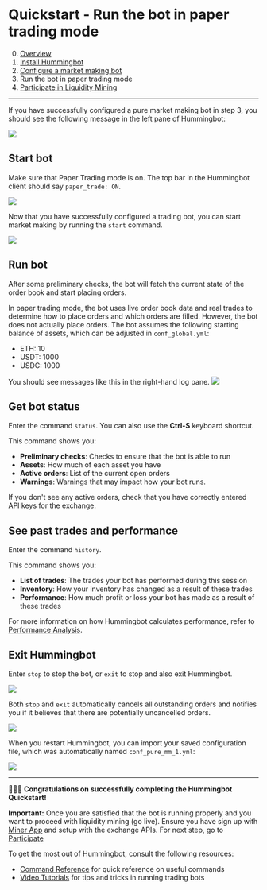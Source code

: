 # Quickstart - Run the bot in paper trading mode

0. [Overview](index.md)
1. [Install Hummingbot](install.md)
2. [Configure a market making bot](configure.md)
3. Run the bot in paper trading mode
4. [Participate in Liquidity Mining](participate.md)

---

If you have successfully configured a pure market making bot in step 3, you should see the following message in the left pane of Hummingbot:

![](/assets/img/quickstart_start.png)

## Start bot

Make sure that Paper Trading mode is on. The top bar in the Hummingbot client should say `paper_trade: ON`.

![](/assets/img/quickstart_paper_on.png)

Now that you have successfully configured a trading bot, you can start market making by running the `start` command.

![](/assets/img/quickstart_starting.png)

## Run bot
After some preliminary checks, the bot will fetch the current state of the order book and start placing orders.

In paper trading mode, the bot uses live order book data and real trades to determine how to place orders and which orders are filled. However, the bot does not actually place orders. The bot assumes the following starting balance of assets, which can be adjusted in `conf_global.yml`:

* ETH: 10
* USDT: 1000
* USDC: 1000

You should see messages like this in the right-hand log pane.
![](/assets/img/running-bot.png)

## Get bot status

Enter the command `status`. You can also use the **Ctrl-S** keyboard shortcut.

This command shows you:

* **Preliminary checks**: Checks to ensure that the bot is able to run
* **Assets**: How much of each asset you have
* **Active orders**: List of the current open orders
* **Warnings**: Warnings that may impact how your bot runs.

If you don't see any active orders, check that you have correctly entered API keys for the exchange.

## See past trades and performance

Enter the command `history`.

This command shows you:

* **List of trades**: The trades your bot has performed during this session
* **Inventory**: How your inventory has changed as a result of these trades
* **Performance**: How much profit or loss your bot has made as a result of these trades

For more information on how Hummingbot calculates performance, refer to [Performance Analysis](https://docs.hummingbot.io/operation/commands/history/#how-it-works).

## Exit Hummingbot

Enter `stop` to stop the bot, or `exit` to stop and also exit Hummingbot.

![](/assets/img/quickstart_stop.png)

Both `stop` and `exit` automatically cancels all outstanding orders and notifies you if it believes that there are potentially uncancelled orders.

![](/assets/img/quickstart_exit.png)

When you restart Hummingbot, you can import your saved configuration file, which was automatically named `conf_pure_mm_1.yml`:

![](/assets/img/quickstart_import.png)

---

🎉🎉🎉 **Congratulations on successfully completing the Hummingbot Quickstart!**

<b>Important:</b> Once you are satisfied that the bot is running properly and you want to proceed with liquidity mining (go live). Ensure you have sign up with [Miner App](https://miners.hummingbot.io/) and setup with the exchange APIs. For next step, go to [Participate](participate.md)

To get the most out of Hummingbot, consult the following resources:

* [Command Reference](/operation/commands/) for quick reference on useful commands
* [Video Tutorials](https://hummingbot.io/videos/) for tips and tricks in running trading bots

